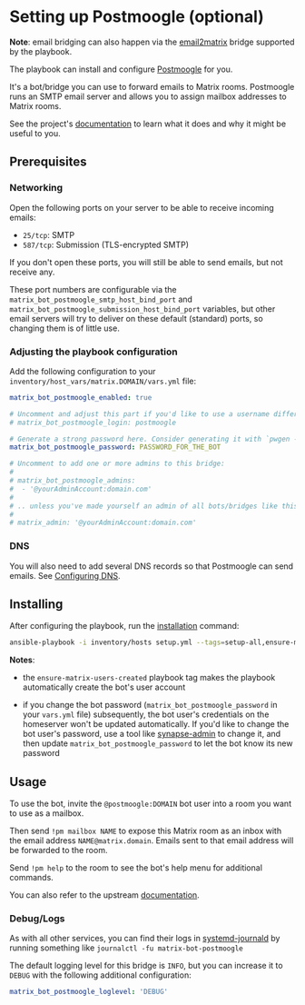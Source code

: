 # Setting up Postmoogle (optional)

**Note**: email bridging can also happen via the [email2matrix](configuring-playbook-email2matrix.md) bridge supported by the playbook.

The playbook can install and configure [Postmoogle](https://github.com/etkecc/postmoogle) for you.

It's a bot/bridge you can use to forward emails to Matrix rooms.
Postmoogle runs an SMTP email server and allows you to assign mailbox addresses to Matrix rooms.

See the project's [documentation](https://github.com/etkecc/postmoogle) to learn what it does and why it might be useful to you.

## Prerequisites

### Networking

Open the following ports on your server to be able to receive incoming emails:

  - `25/tcp`: SMTP
  - `587/tcp`: Submission (TLS-encrypted SMTP)

If you don't open these ports, you will still be able to send emails, but not receive any.

These port numbers are configurable via the `matrix_bot_postmoogle_smtp_host_bind_port` and `matrix_bot_postmoogle_submission_host_bind_port` variables, but other email servers will try to deliver on these default (standard) ports, so changing them is of little use.


### Adjusting the playbook configuration

Add the following configuration to your `inventory/host_vars/matrix.DOMAIN/vars.yml` file:

```yaml
matrix_bot_postmoogle_enabled: true

# Uncomment and adjust this part if you'd like to use a username different than the default
# matrix_bot_postmoogle_login: postmoogle

# Generate a strong password here. Consider generating it with `pwgen -s 64 1`
matrix_bot_postmoogle_password: PASSWORD_FOR_THE_BOT

# Uncomment to add one or more admins to this bridge:
#
# matrix_bot_postmoogle_admins:
#  - '@yourAdminAccount:domain.com'
#
# .. unless you've made yourself an admin of all bots/bridges like this:
#
# matrix_admin: '@yourAdminAccount:domain.com'
```

### DNS

You will also need to add several DNS records so that Postmoogle can send emails.
See [Configuring DNS](configuring-dns.md).


## Installing

After configuring the playbook, run the [installation](installing.md) command:

```sh
ansible-playbook -i inventory/hosts setup.yml --tags=setup-all,ensure-matrix-users-created,start
```

**Notes**:

- the `ensure-matrix-users-created` playbook tag makes the playbook automatically create the bot's user account

- if you change the bot password (`matrix_bot_postmoogle_password` in your `vars.yml` file) subsequently, the bot user's credentials on the homeserver won't be updated automatically. If you'd like to change the bot user's password, use a tool like [synapse-admin](configuring-playbook-synapse-admin.md) to change it, and then update `matrix_bot_postmoogle_password` to let the bot know its new password


## Usage

To use the bot, invite the `@postmoogle:DOMAIN` bot user into a room you want to use as a mailbox.

Then send `!pm mailbox NAME` to expose this Matrix room as an inbox with the email address `NAME@matrix.domain`. Emails sent to that email address will be forwarded to the room.

Send `!pm help` to the room to see the bot's help menu for additional commands.

You can also refer to the upstream [documentation](https://github.com/etkecc/postmoogle).

### Debug/Logs

As with all other services, you can find their logs in [systemd-journald](https://www.freedesktop.org/software/systemd/man/systemd-journald.service.html) by running something like `journalctl -fu matrix-bot-postmoogle`

The default logging level for this bridge is `INFO`, but you can increase it to `DEBUG` with the following additional configuration:

```yaml
matrix_bot_postmoogle_loglevel: 'DEBUG'
```

